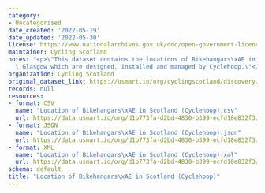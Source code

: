 ```yaml
---
category:
- Uncategorised
date_created: '2022-05-19'
date_updated: '2022-05-30'
license: https://www.nationalarchives.gov.uk/doc/open-government-licence/version/3/
maintainer: Cycling Scotland
notes: "<p>\"This dataset contains the locations of Bikehangars\xAE in Edinburgh and\
  \ Glasgow which are designed, installed and managed by Cyclehoop.\"</p>"
organization: Cycling Scotland
original_dataset_link: https://usmart.io/org/cyclingscotland/discovery/discovery-view-detail/0b997397-27d1-4014-9698-a291a0abb003
records: null
resources:
- format: CSV
  name: "Location of Bikehangars\xAE in Scotland (Cyclehoop).csv"
  url: https://data.usmart.io/org/d1b773fa-d2bd-4830-b399-ecfd18e832f3/resource?resourceGUID=6acaa210-5ddc-4b63-a846-175708a42254
- format: JSON
  name: "Location of Bikehangars\xAE in Scotland (Cyclehoop).json"
  url: https://data.usmart.io/org/d1b773fa-d2bd-4830-b399-ecfd18e832f3/resource?resourceGUID=d6e52799-7a05-45fe-85b1-bf46bf5cec81
- format: XML
  name: "Location of Bikehangars\xAE in Scotland (Cyclehoop).xml"
  url: https://data.usmart.io/org/d1b773fa-d2bd-4830-b399-ecfd18e832f3/resource?resourceGUID=b3e5300b-896b-458c-a328-522d664b8d30
schema: default
title: "Location of Bikehangars\xAE in Scotland (Cyclehoop)"
---
```

